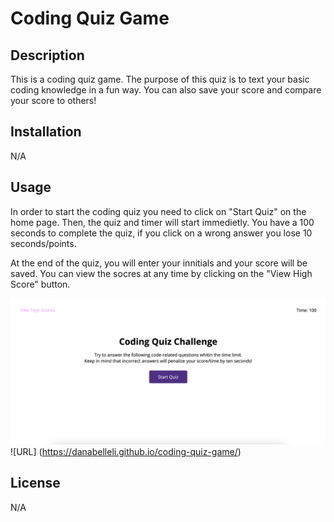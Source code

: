 # Coding Quiz Game

## Description

This is a coding quiz game. The purpose of this quiz is to text your basic coding knowledge in a fun way. You can also save your score and compare your score to others!


## Installation

N/A

## Usage

In order to start the coding quiz you need to click on "Start Quiz" on the home page. Then, the quiz and timer will start immedietly. You have a 100 seconds to complete the quiz, if you click on a wrong answer you lose 10 seconds/points. 

At the end of the quiz, you will enter your innitials and your score will be saved. You can view the socres at any time by clicking on the "View High Score" button. 

![scrrenshot](assets/img/Screenshot%202023-04-25%20at%2011.20.23.png)
![URL] (https://danabelleli.github.io/coding-quiz-game/)


## License

N/A

